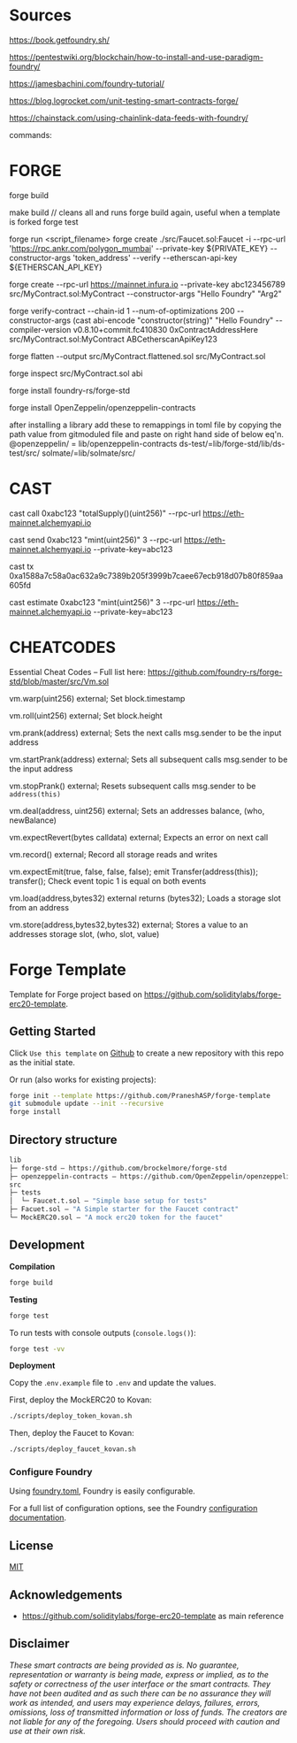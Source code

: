 

# Sources

https://book.getfoundry.sh/

https://pentestwiki.org/blockchain/how-to-install-and-use-paradigm-foundry/

https://jamesbachini.com/foundry-tutorial/

https://blog.logrocket.com/unit-testing-smart-contracts-forge/

https://chainstack.com/using-chainlink-data-feeds-with-foundry/


commands:

# FORGE

forge build

make build  // cleans all and runs forge build again, useful when a template is forked
forge test

forge run <script_filename>
forge create ./src/Faucet.sol:Faucet -i --rpc-url 'https://rpc.ankr.com/polygon_mumbai' --private-key ${PRIVATE_KEY} --constructor-args 'token_address' --verify --etherscan-api-key ${ETHERSCAN_API_KEY}

forge create --rpc-url https://mainnet.infura.io --private-key abc123456789 src/MyContract.sol:MyContract --constructor-args "Hello Foundry" "Arg2"

forge verify-contract --chain-id 1 --num-of-optimizations 200 --constructor-args (cast abi-encode "constructor(string)" "Hello Foundry" --compiler-version v0.8.10+commit.fc410830 0xContractAddressHere src/MyContract.sol:MyContract ABCetherscanApiKey123

forge flatten --output src/MyContract.flattened.sol src/MyContract.sol

forge inspect src/MyContract.sol abi

forge install foundry-rs/forge-std

forge install OpenZeppelin/openzeppelin-contracts

after installing a library add these to remappings in toml file by copying the path value from gitmoduled file and paste on right hand side of below eq'n.
@openzeppelin/ = lib/openzeppelin-contracts
ds-test/=lib/forge-std/lib/ds-test/src/
solmate/=lib/solmate/src/

# CAST

cast call 0xabc123 "totalSupply()(uint256)" --rpc-url https://eth-mainnet.alchemyapi.io

cast send 0xabc123 "mint(uint256)" 3 --rpc-url https://eth-mainnet.alchemyapi.io --private-key=abc123

cast tx 0xa1588a7c58a0ac632a9c7389b205f3999b7caee67ecb918d07b80f859aa605fd

cast estimate 0xabc123 "mint(uint256)" 3 --rpc-url https://eth-mainnet.alchemyapi.io --private-key=abc123

# CHEATCODES

Essential Cheat Codes – Full list here: https://github.com/foundry-rs/forge-std/blob/master/src/Vm.sol

vm.warp(uint256) external; Set block.timestamp

vm.roll(uint256) external; Set block.height

vm.prank(address) external; Sets the next calls msg.sender to be the input address

vm.startPrank(address) external; Sets all subsequent calls msg.sender to be the input address

vm.stopPrank() external; Resets subsequent calls msg.sender to be `address(this)`

vm.deal(address, uint256) external; Sets an addresses balance, (who, newBalance)

vm.expectRevert(bytes calldata) external; Expects an error on next call

vm.record() external; Record all storage reads and writes

vm.expectEmit(true, false, false, false); emit Transfer(address(this)); transfer(); Check event topic 1 is equal on both events

vm.load(address,bytes32) external returns (bytes32); Loads a storage slot from an address

vm.store(address,bytes32,bytes32) external; Stores a value to an addresses storage slot, (who, slot, value)






# Forge Template

Template for Forge project based on https://github.com/soliditylabs/forge-erc20-template.

## Getting Started

Click `Use this template` on [Github](https://github.com/PraneshASP/forge-template) to create a new repository with this repo as the initial state.

Or run (also works for existing projects):

```bash
forge init --template https://github.com/PraneshASP/forge-template
git submodule update --init --recursive
forge install
```

## Directory structure

```ml
lib
├─ forge-std — https://github.com/brockelmore/forge-std
├─ openzeppelin-contracts — https://github.com/OpenZeppelin/openzeppelin-contracts
src
├─ tests
│  └─ Faucet.t.sol — "Simple base setup for tests"
├─ Facuet.sol — "A Simple starter for the Faucet contract"
└─ MockERC20.sol — "A mock erc20 token for the faucet"

```

## Development

**Compilation**

```bash
forge build
```

**Testing**

```bash
forge test
```

To run tests with console outputs (`console.logs()`):

```bash
forge test -vv
```


**Deployment**

Copy the .`env.example` file to `.env` and update the values.

First, deploy the MockERC20 to Kovan:

```bash
./scripts/deploy_token_kovan.sh
```

Then, deploy the Faucet to Kovan:

```bash
./scripts/deploy_faucet_kovan.sh
```

### Configure Foundry

Using [foundry.toml](./foundry.toml), Foundry is easily configurable.

For a full list of configuration options, see the Foundry [configuration documentation](https://github.com/gakonst/foundry/blob/master/config/README.md#all-options).

## License

[MIT](https://github.com/PraneshASP/forge-template/blob/master/LICENSE)

## Acknowledgements

- https://github.com/soliditylabs/forge-erc20-template as main reference

## Disclaimer

_These smart contracts are being provided as is. No guarantee, representation or warranty is being made, express or implied, as to the safety or correctness of the user interface or the smart contracts. They have not been audited and as such there can be no assurance they will work as intended, and users may experience delays, failures, errors, omissions, loss of transmitted information or loss of funds. The creators are not liable for any of the foregoing. Users should proceed with caution and use at their own risk._

